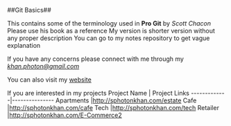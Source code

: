 ##Git Basics##

This contains some of the terminology used in
**Pro Git** by *Scott Chacon*
Please use his book as a reference
My version is shorter version without any proper description
You can go to my notes repository to get vague explanation


If you have any concerns please connect with me through 
my *khan.photon@gmail.com*

You can also visit my 
[website](http://sphotonkhan.com)

If you are interested in my projects
Project Name | Project Links
-------------|---------------
Apartments   |http://sphotonkhan.com/estate
Cafe         |http://sphotonkhan.com/cafe
Tech         |http://sphotonkhan.com/tech
Retailer     |http://sphotonkhan.com/E-Commerce2
